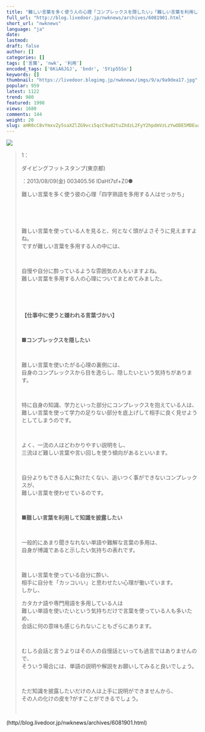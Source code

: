 ```yaml
---
title: "難しい言葉を多く使う人の心理「コンプレックスを隠したい」「難しい言葉を利用して知識を披露したい」"
full_url: "http://blog.livedoor.jp/nwknews/archives/6081901.html"
short_url: "nwknews"
language: "ja"
date: 
lastmod: 
draft: false
author: []
categories: []
tags: ['言葉', 'nwk', '利用']
encoded_tags: ['6KiA6JGJ', 'bndr', '5Yip55So']
keywords: []
thumbnail: "https://livedoor.blogimg.jp/nwknews/imgs/9/a/9a9dea17.jpg"
popular: 959
latest: 1122
trend: 980
featured: 1998
views: 1680
comments: 144
weight: 20
slug: aHR0cC8vYmxvZy5saXZlZG9vci5qcC9ud2tuZXdzL2FyY2hpdmVzLzYwODE5MDEuaHRtbA==
---
```


![](https://livedoor.blogimg.jp/nwknews/imgs/9/a/9a9dea17.jpg)

<blockquote><p>1：<p> ダイビングフットスタンプ(東京都)</p>：2013/08/09(金) 003405.56 IDaHt7sf+Z0●<br></p><p> 難しい言葉を多く使う彼の心理「四字熟語を多用する人はせっかち」 </p><br><p> </p><br><p> 難しい言葉を使っている人を見ると、何となく頭がよさそうに見えますよね。<br>ですが難しい言葉を多用する人の中には、 </p><br><p> 自慢や自分に酔っているような雰囲気の人もいますよね。<br>難しい言葉を多用する人の心理についてまとめてみました。 </p><br><p><b><br><p> 【仕事中に使うと嫌われる言葉づかい】 </p></b></p><br><p> <p><b>■コンプレックスを隠したい </b></p></p><br><p> 難しい言葉を使いたがる心理の裏側には、<br>自身のコンプレックスから目を逸らし、隠したいという気持ちがあります。 </p><br><p> 特に自身の知識、学力といった部分にコンプレックスを抱えている人は、<br>難しい言葉を使って学力の足りない部分を底上げして相手に良く見せようとしてしまうのです。 </p><br><p> よく、一流の人ほどわかりやすい説明をし、<br>三流ほど難しい言葉や言い回しを使う傾向があるといいます。 </p><br><p> 自分よりもできる人に負けたくない、追いつく事ができないコンプレックスが、<br>難しい言葉を使わせているのです。 </p><br><p> <p><b>■難しい言葉を利用して知識を披露したい </b></p></p><br><p> 一般的にあまり聞きなれない単語や難解な言葉の多用は、<br>自身が博識であると示したい気持ちの表れです。 </p><br><p> 難しい言葉を使っている自分に酔い、<br>相手に自分を「カッコいい」と思わせたい心理が働いています。<br>しかし、</p><p>カタカナ語や専門用語を多用している人は<br>難しい単語を使いたいという気持ちだけで言葉を使っている人も多いため、<br>会話に何の意味も感じられないこともざらにあります。 </p><br><p> むしろ会話と言うよりはその人の自慢話といっても過言ではありませんので、<br>そういう場合には、単語の説明や解説をお願いしてみると良いでしょう。 </p><br><p> ただ知識を披露したいだけの人は上手に説明ができませんから、<br>その人の化けの皮を?がすことができるでしょう。 </p><br></blockquote>

(http//blog.livedoor.jp/nwknews/archives/6081901.html)
